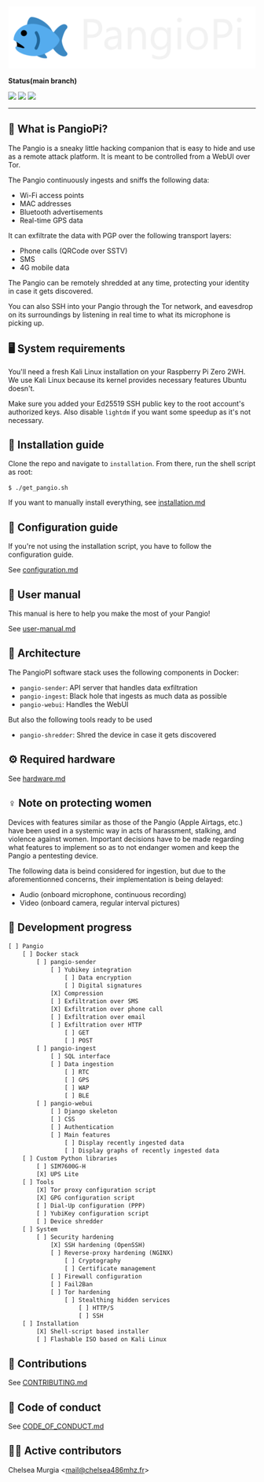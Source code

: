 ![](./docs/logo.png)

**Status(main branch)**

![](https://img.shields.io/badge/maintained-yes-green)
![](https://img.shields.io/badge/license-MIT-blue)
[![](https://img.shields.io/badge/website-pangio.xyz-red)](https://pangio.xyz)

---

## 🤔 What is PangioPi?

The Pangio is a sneaky little hacking companion that is easy to hide and use as a remote attack platform. It is meant to be controlled from a WebUI over Tor.

The Pangio continuously ingests and sniffs the following data:
- Wi-Fi access points
- MAC addresses
- Bluetooth advertisements
- Real-time GPS data

It can exfiltrate the data with PGP over the following transport layers:
- Phone calls (QRCode over SSTV)
- SMS
- 4G mobile data

The Pangio can be remotely shredded at any time, protecting your identity in case it gets discovered.

You can also SSH into your Pangio through the Tor network, and eavesdrop on its surroundings by listening in real time to what its microphone is picking up.

## 🖥️ System requirements

You'll need a fresh Kali Linux installation on your Raspberry Pi Zero 2WH. We use Kali Linux because its kernel provides necessary features Ubuntu doesn't.

Make sure you added your Ed25519 SSH public key to the root account's authorized keys. Also disable `lightdm` if you want some speedup as it's not necessary.

## 📝 Installation guide

Clone the repo and navigate to `installation`. From there, run the shell script as root:

`$ ./get_pangio.sh`

If you want to manually install everything, see [installation.md](./docs/installation.md)

## 📝 Configuration guide

If you're not using the installation script, you have to follow the configuration guide.

See [configuration.md](./docs/configuration.md)

## 📝 User manual

This manual is here to help you make the most of your Pangio!

See [user-manual.md](./docs/user-manual.md)

## 📐 Architecture

The PangioPI software stack uses the following components in Docker:
- `pangio-sender`: API server that handles data exfiltration
- `pangio-ingest`: Black hole that ingests as much data as possible
- `pangio-webui`: Handles the WebUI

But also the following tools ready to be used
- `pangio-shredder`: Shred the device in case it gets discovered

## ⚙️ Required hardware

See [hardware.md](./docs/hardware.md)

## ♀️ Note on protecting women

Devices with features similar as those of the Pangio (Apple Airtags, etc.) have been used in a systemic way in acts of harassment, stalking, and violence against women. Important decisions have to be made regarding what features to implement so as to not endanger women and keep the Pangio a pentesting device.

The following data is beind considered for ingestion, but due to the aforementionned concerns, their implementation is being delayed:

- Audio (onboard microphone, continuous recording)
- Video (onboard camera, regular interval pictures)

## 🚧 Development progress

```
[ ] Pangio
    [ ] Docker stack
        [ ] pangio-sender
            [ ] Yubikey integration
                [ ] Data encryption
                [ ] Digital signatures
            [X] Compression
            [ ] Exfiltration over SMS
            [X] Exfiltration over phone call
            [ ] Exfiltration over email
            [ ] Exfiltration over HTTP
                [ ] GET
                [ ] POST
        [ ] pangio-ingest
            [ ] SQL interface
            [ ] Data ingestion
                [ ] RTC
                [ ] GPS
                [ ] WAP
                [ ] BLE
        [ ] pangio-webui
            [ ] Django skeleton
            [ ] CSS
            [ ] Authentication
            [ ] Main features
                [ ] Display recently ingested data
                [ ] Display graphs of recently ingested data
    [ ] Custom Python libraries
        [ ] SIM7600G-H
        [X] UPS Lite
    [ ] Tools
        [X] Tor proxy configuration script
        [X] GPG configuration script
        [ ] Dial-Up configuration (PPP)
        [ ] YubiKey configuration script
        [ ] Device shredder
    [ ] System
        [ ] Security hardening
            [X] SSH hardening (OpenSSH)
            [ ] Reverse-proxy hardening (NGINX)
                [ ] Cryptography
                [ ] Certificate management
            [ ] Firewall configuration
            [ ] Fail2Ban
            [ ] Tor hardening
                [ ] Stealthing hidden services
                    [ ] HTTP/S
                    [ ] SSH
    [ ] Installation
        [X] Shell-script based installer
        [ ] Flashable ISO based on Kali Linux
```

## 📝 Contributions

See [CONTRIBUTING.md](./CONTRIBUTING.md)

## 📝 Code of conduct

See [CODE_OF_CONDUCT.md](./CODE_OF_CONDUCT.md)

## 👩‍💻 Active contributors

Chelsea Murgia <[mail@chelsea486mhz.fr](mailto:mail@chelsea486mhz.fr)>
